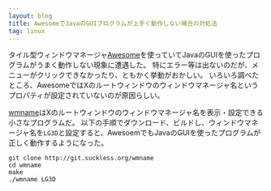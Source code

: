 ```yaml
---
layout: blog
title: AwesomeでJavaのGUIプログラムが上手く動作しない場合の対処法
tag: linux
---
```




タイル型ウィンドウマネージャ[Awesome](http://awesome.naquadah.org/)を使っていてJavaのGUIを使ったプログラムがうまく動作しない現象に遭遇した。
特にエラー等は出ないのだが、メニューがクリックできなかったり、ともかく挙動がおかしい。
いろいろ調べたところ、AwesomeではXのルートウィンドウのウィンドウマネージャ名というプロパティが設定されていないのが原因らしい。

[wmname](http://tools.suckless.org/wmname)はXのルートウィンドウのウィンドウマネージャ名を表示・設定できる小さなプログラムだ。
以下の手順でダウンロード、ビルドし、ウィンドウマネージャ名を`LG3D`と設定すると、AwesoemでもJavaのGUIを使ったプログラムが正しく動作するようになった。

~~~~
git clone http://git.suckless.org/wmname
cd wmname
make
./wmname LG3D
~~~~
